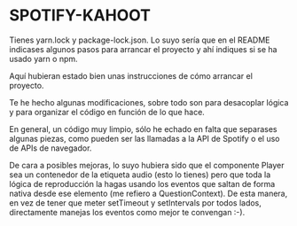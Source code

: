 # SPOTIFY-KAHOOT

Tienes yarn.lock y package-lock.json. Lo suyo sería que en el README indicases algunos pasos para arrancar el proyecto y ahí indiques si se ha usado yarn o npm.

Aquí hubieran estado bien unas instrucciones de cómo arrancar el proyecto.

Te he hecho algunas modificaciones, sobre todo son para desacoplar lógica y para organizar el código en función de lo que hace.

En general, un código muy limpio, sólo he echado en falta que separases algunas piezas, como pueden ser las llamadas a
la API de Spotify o el uso de APIs de navegador.

De cara a posibles mejoras, lo suyo hubiera sido que el componente Player sea un contenedor de la etiqueta audio (esto lo tienes)
pero que toda la lógica de reproducción la hagas usando los eventos que saltan de forma nativa desde ese elemento (me refiero a QuestionContext). De esta manera,
en vez de tener que meter setTimeout y setIntervals por todos lados, directamente manejas los eventos como mejor te convengan :-).
